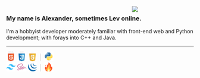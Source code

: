 <img align="right" style="float:right; width: 33%;" src="https://github-readme-stats.vercel.app/api/top-langs/?username=alexandsr&show_icons=true&theme=github_dark_dimmed&layout=compact">

### My name is Alexander, sometimes Lev online.
I'm a hobbyist developer moderately familiar with front-end web and Python development; with forays into C++ and Java.

---

<div id="languages">
  <img src="html.png" style="width: 5%" > 
  <img src="css.png" style="width: 5%"> 
  <img src="js.png" style="width: 5%">
  <img src="line.png" style="width: 2%">
  <!-- <img src="line.png" style="width: 2%">
   <img src="https://github.com/devicons/devicon/blob/master/icons/python/python-original.svg" style="width: 5%"> -->
  <img src="https://github.com/devicons/devicon/blob/master/icons/python/python-original.svg" style="width: 5%">
  <!-- <img src="mojo.png" style="width: 5%"> -->


<!--   
<img src="line.png" style="width: 2%"> 
  <img src="https://em-content.zobj.net/thumbs/120/google/110/flag-for-sweden_1f1f8-1f1ea.png" style="width: 5%"> 
  <img src="https://em-content.zobj.net/thumbs/120/google/110/flag-for-england_1f3f4-e0067-e0062-e0065-e006e-e0067-e007f.png" style="width: 5%"> 
  <img src="https://em-content.zobj.net/thumbs/120/google/110/flag-for-germany_1f1e9-1f1ea.png" style="width: 5%"> 
-->
</div>
<div>
  <img src="https://github.com/devicons/devicon/blob/master/icons/tailwindcss/tailwindcss-plain.svg" style="width: 5%">
  <img src="https://github.com/devicons/devicon/blob/master/icons/sass/sass-original.svg" style="width: 5%">
  <img src="https://github.com/devicons/devicon/blob/master/icons/jquery/jquery-plain.svg" style="width: 5%">
  <img src="line.png" style="width: 2%">

  <img src="mojo.png" style="width: 5%">
</div>

<!--   

<div id="tools">
  <img src="leaflet.png" style="width: 4%"> 
  <img src="https://raw.githubusercontent.com/devicons/devicon/master/icons/jquery/jquery-plain.svg" style="width: 4%">
  <img src="line.png" style="width: 2%"> 
  <img src="https://upload.wikimedia.org/wikipedia/commons/8/84/Matplotlib_icon.svg" style="width: 4%">
</div>
-->

